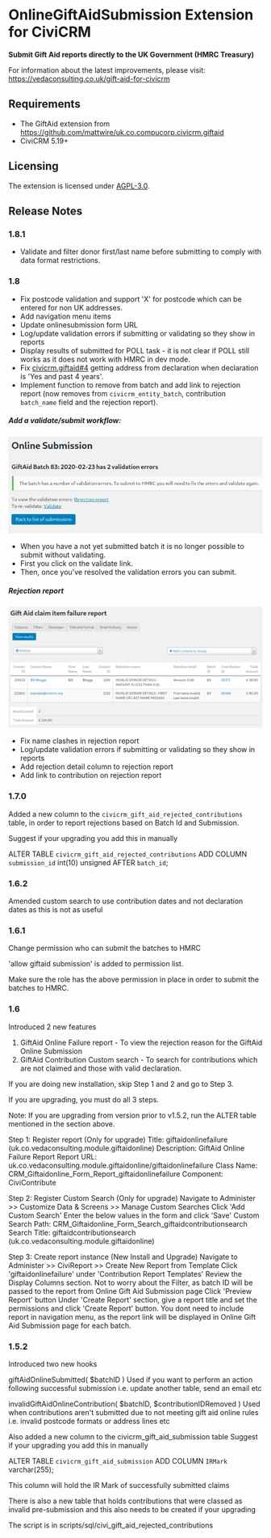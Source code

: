 # OnlineGiftAidSubmission Extension for CiviCRM

**Submit Gift Aid reports directly to the UK Government (HMRC Treasury)**

For information about the latest improvements, please visit: https://vedaconsulting.co.uk/gift-aid-for-civicrm

## Requirements
* The GiftAid extension from https://github.com/mattwire/uk.co.compucorp.civicrm.giftaid
* CiviCRM 5.19+

## Licensing
The extension is licensed under [AGPL-3.0](LICENSE.txt).

## Release Notes

### 1.8.1

* Validate and filter donor first/last name before submitting to comply with data format restrictions.

### 1.8

* Fix postcode validation and support 'X' for postcode which can be entered for non UK addresses.
* Add navigation menu items
* Update onlinesubmission form URL
* Log/update validation errors if submitting or validating so they show in reports
* Display results of submitted for POLL task - it is not clear if POLL still works as it does not work with HMRC in dev mode.
* Fix [civicrm.giftaid#4](https://github.com/mattwire/uk.co.compucorp.civicrm.giftaid/issues/4) getting address from declaration when declaration is 'Yes and past 4 years'.
* Implement function to remove from batch and add link to rejection report (now removes from `civicrm_entity_batch`, contribution `batch_name` field and the rejection report).

##### Add a validate/submit workflow:

![validate form](docs/images/validateform.png)

  * When you have a not yet submitted batch it is no longer possible to submit without validating.
  * First you click on the validate link.
  * Then, once you've resolved the validation errors you can submit.

##### Rejection report

![rejection report](docs/images/rejectionreport.png)

* Fix name clashes in rejection report
* Log/update validation errors if submitting or validating so they show in reports
* Add rejection detail column to rejection report
* Add link to contribution on rejection report

### 1.7.0

Added a new column to the `civicrm_gift_aid_rejected_contributions` table, in order to report rejections based on Batch Id and Submission.

Suggest if your upgrading you add this in manually

ALTER TABLE `civicrm_gift_aid_rejected_contributions` ADD COLUMN `submission_id` int(10) unsigned AFTER `batch_id`;

### 1.6.2

Amended custom search to use contribution dates and not declaration dates as this is not as useful

### 1.6.1

Change permission who can submit the batches to HMRC

'allow giftaid submission' is added to permission list.

Make sure the role has the above permission in place in order to submit the batches to HMRC.

### 1.6

Introduced 2 new features

1. GiftAid Online Failure report - To view the rejection reason for the GiftAid Online Submission
2. GiftAid Contribution Custom search - To search for contributions which are not claimed and those with valid declaration.

If you are doing new installation, skip Step 1 and 2 and go to Step 3.

If you are upgrading, you must do all 3 steps.

Note: If you are upgrading from version prior to v1.5.2, run the ALTER table mentioned in the section above.

Step 1: Register report (Only for upgrade)
Title: giftaidonlinefailure (uk.co.vedaconsulting.module.giftaidonline)
Description: GiftAid Online Failure Report
Report URL: uk.co.vedaconsulting.module.giftaidonline/giftaidonlinefailure
Class Name: CRM_Giftaidonline_Form_Report_giftaidonlinefailure
Component: CiviContribute

Step 2: Register Custom Search (Only for upgrade)
Navigate to Administer >> Customize Data & Screens >> Manage Custom Searches
Click 'Add Custom Search'
Enter the below values in the form and click 'Save'
Custom Search Path: CRM_Giftaidonline_Form_Search_giftaidcontributionsearch
Search Title: giftaidcontributionsearch (uk.co.vedaconsulting.module.giftaidonline)

Step 3: Create report instance (New Install and Upgrade)
Navigate to Administer >> CiviReport >> Create New Report from Template
Click 'giftaidonlinefailure' under 'Contribution Report Templates'
Review the Display Columns section. Not to worry about the Filter, as batch ID will be passed to the report from Online Gift Aid Submission page
Click 'Preview Report' button
Under 'Create Report' section, give a report title and set the permissions and click 'Create Report' button. You dont need to include report in navigation menu, as the report link will be displayed in Online Gift Aid Submission page for each batch.

### 1.5.2

Introduced two new hooks

giftAidOnlineSubmitted( $batchID )
Used if you want to perform an action following successful submission i.e. update another table, send an email etc

invalidGiftAidOnlineContribution( $batchID, $contributionIDRemoved )
Used when contributions aren't submitted due to not meeting gift aid online rules i.e. invalid postcode formats or address lines etc

Also added a new column to the civicrm_gift_aid_submission table
Suggest if your upgrading you add this in manually

ALTER TABLE `civicrm_gift_aid_submission` ADD COLUMN `IRMark` varchar(255);

This column will hold the IR Mark of successfully submitted claims

There is also a new table that holds contributions that were classed as invalid pre-submission and this also needs to be created if your upgrading

The script is in scripts/sql/civi_gift_aid_rejected_contributions
